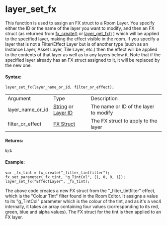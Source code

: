 # layer_set_fx

This function is used to assign an FX struct to a Room Layer. You
specify either the ID or the name of the layer you want to modify, and
then an FX struct (as returned from [fx_create()](fx_create) or
[layer_get_fx()](layer_get_fx) ) which will be applied to the
specified layer, making the effect visible in the room. If you specify a
layer that is not a Filter/Effect Layer but is of another type (such as
an Instance Layer, Asset Layer, Tile Layer, etc.) then the effect will
be applied to the contents of that layer as well as to any layers below
it. Note that if the specified layer already has an FX struct assigned
to it, it will be replaced by the new one.

#### Syntax:

``` gml
layer_set_fx(layer_name_or_id, filter_or_effect);
```

|                  |                                                                                                                                                                                                                  |                                       |
|------------------|------------------------------------------------------------------------------------------------------------------------------------------------------------------------------------------------------------------|---------------------------------------|
| Argument         | Type                                                                                                                                                                                                             | Description                           |
| layer_name_or_id |  [String](../../../../../../GameMaker_Language/GML_Overview/Data_Types) or [Layer ID](../../../../../../GameMaker_Language/GML_Reference/Asset_Management/Rooms/General_Layer_Functions/layer_get_id)    | The name or ID of the layer to modify |
| filter_or_effect |  [FX Struct](../../../../../../GameMaker_Language/GML_Reference/Asset_Management/Rooms/Filter_Effect_Layers/fx_create)                                                                                       | The FX struct to apply to the layer   |

#### Returns:

``` gml
N/A
```

#### Example:

``` gml
var _fx_tint = fx_create("_filter_tintfilter");
fx_set_parameter(_fx_tint, "g_TintCol", [1, 0, 0, 1]);
layer_set_fx("EffectLayer", _fx_tint);
```

The above code creates a new FX struct from the "\_filter_tintfilter"
effect, which is the "Colour Tint" filter found in the Room Editor. It
assigns a value to its "g_TintCol" parameter which is the colour of the
tint, and as it's a vec4 internally, it takes an array containing four
values (corresponding to its red, green, blue and alpha values). The FX
struct for the tint is then applied to an FX layer.
